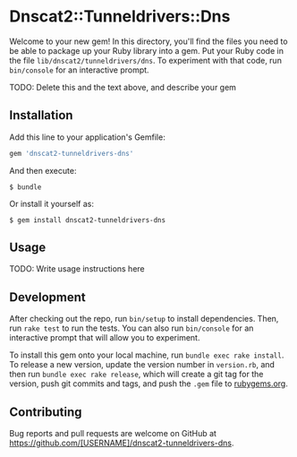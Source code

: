 # Dnscat2::Tunneldrivers::Dns

Welcome to your new gem! In this directory, you'll find the files you need to be able to package up your Ruby library into a gem. Put your Ruby code in the file `lib/dnscat2/tunneldrivers/dns`. To experiment with that code, run `bin/console` for an interactive prompt.

TODO: Delete this and the text above, and describe your gem

## Installation

Add this line to your application's Gemfile:

```ruby
gem 'dnscat2-tunneldrivers-dns'
```

And then execute:

    $ bundle

Or install it yourself as:

    $ gem install dnscat2-tunneldrivers-dns

## Usage

TODO: Write usage instructions here

## Development

After checking out the repo, run `bin/setup` to install dependencies. Then, run `rake test` to run the tests. You can also run `bin/console` for an interactive prompt that will allow you to experiment.

To install this gem onto your local machine, run `bundle exec rake install`. To release a new version, update the version number in `version.rb`, and then run `bundle exec rake release`, which will create a git tag for the version, push git commits and tags, and push the `.gem` file to [rubygems.org](https://rubygems.org).

## Contributing

Bug reports and pull requests are welcome on GitHub at https://github.com/[USERNAME]/dnscat2-tunneldrivers-dns.
